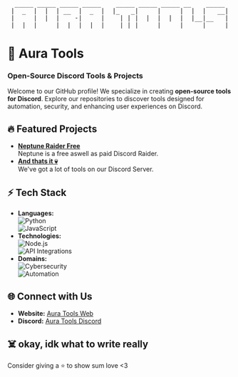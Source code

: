<div align="center">
<pre>
 _____ _____ _____ _____    _____ _____ _____ __    _____ 
|  _  |  |  | __  |  _  |  |_   _|     |     |  |  |   __|
|     |  |  |    -|     |    | | |  |  |  |  |  |__|__   |
|__|__|_____|__|__|__|__|    |_| |_____|_____|_____|_____|
</pre>
</div>

# 🌌 Aura Tools
### Open-Source Discord Tools & Projects

Welcome to our GitHub profile! We specialize in creating **open-source tools for Discord**. Explore our repositories to discover tools designed for automation, security, and enhancing user experiences on Discord.

## 🔥 Featured Projects
- **[Neptune Raider Free](https://auratools.xyz/)**  
  Neptune is a free aswell as paid Discord Raider.
- **[And thats it 💀](https://auratools.xyz/)**  
  We've got a lot of tools on our Discord Server.


## ⚡ Tech Stack
- **Languages:**  
  ![Python](https://img.shields.io/badge/-Python-000?&logo=python)  
  ![JavaScript](https://img.shields.io/badge/-JavaScript-000?&logo=javascript)
- **Technologies:**  
  ![Node.js](https://img.shields.io/badge/-Node.js-000?&logo=node.js)  
  ![API Integrations](https://img.shields.io/badge/-API%20Integrations-000?&logo=api)
- **Domains:**  
  ![Cybersecurity](https://img.shields.io/badge/-Cybersecurity-000?&logo=cybersecurity)  
  ![Automation](https://img.shields.io/badge/-Automation-000?&logo=automation)

## 🌐 Connect with Us
- **Website:** [Aura Tools Web](https://auratools.xyz/)
- **Discord:** [Aura Tools Discord](https://discord.gg/auratools)

## ☠️️ okay, idk what to write really
Consider giving a ⭐ to show sum love <3

